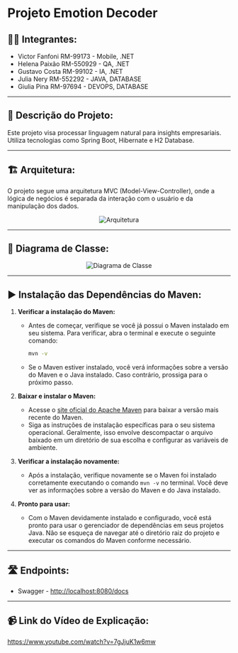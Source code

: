 # Projeto Emotion Decoder

## 👨‍💻 Integrantes:

- Victor Fanfoni RM-99173 - Mobile, .NET
- Helena Paixão RM-550929 - QA, .NET
- Gustavo Costa RM-99102 - IA, .NET
- Julia Nery RM-552292 - JAVA, DATABASE
- Giulia Pina RM-97694 - DEVOPS, DATABASE

---

## 🚀 Descrição do Projeto:

Este projeto visa processar linguagem natural para insights empresariais. Utiliza tecnologias como Spring Boot, Hibernate e H2 Database.

---



## 🏗️ Arquitetura:
O projeto segue uma arquitetura MVC (Model-View-Controller), onde a lógica de negócios é separada da interação com o usuário e da manipulação dos dados.
<p align="center"> <img src="https://github.com/RicardoVicentepc/client/assets/86174349/c4fd273a-c04c-44c8-847a-cca4fa31041d" alt="Arquitetura"> </p>

---


## 🔧 Diagrama de Classe:
<p align="center"> <img src="https://github.com/RicardoVicentepc/client/assets/86174349/a3c7ab2a-6d4a-49d6-8a88-138f73684317" alt="Diagrama de Classe"> </p>

---

## ▶️ Instalação das Dependências do Maven:

1. **Verificar a instalação do Maven:**
    - Antes de começar, verifique se você já possui o Maven instalado em seu sistema. Para verificar, abra o terminal e execute o seguinte comando:
      ```bash
      mvn -v
      ```
    - Se o Maven estiver instalado, você verá informações sobre a versão do Maven e o Java instalado. Caso contrário, prossiga para o próximo passo.

2. **Baixar e instalar o Maven:**
    - Acesse o [site oficial do Apache Maven](https://maven.apache.org/download.cgi) para baixar a versão mais recente do Maven.
    - Siga as instruções de instalação específicas para o seu sistema operacional. Geralmente, isso envolve descompactar o arquivo baixado em um diretório de sua escolha e configurar as variáveis de ambiente.

3. **Verificar a instalação novamente:**
    - Após a instalação, verifique novamente se o Maven foi instalado corretamente executando o comando `mvn -v` no terminal. Você deve ver as informações sobre a versão do Maven e do Java instalado.

4. **Pronto para usar:**
    - Com o Maven devidamente instalado e configurado, você está pronto para usar o gerenciador de dependências em seus projetos Java. Não se esqueça de navegar até o diretório raiz do projeto e executar os comandos do Maven conforme necessário.

---

## 🛣️ Endpoints:
- Swagger - [http://localhost:8080/docs](http://localhost:8080/docs)

---

## 📹 Link do Vídeo de Explicação:
https://www.youtube.com/watch?v=7gJjuK1w6mw